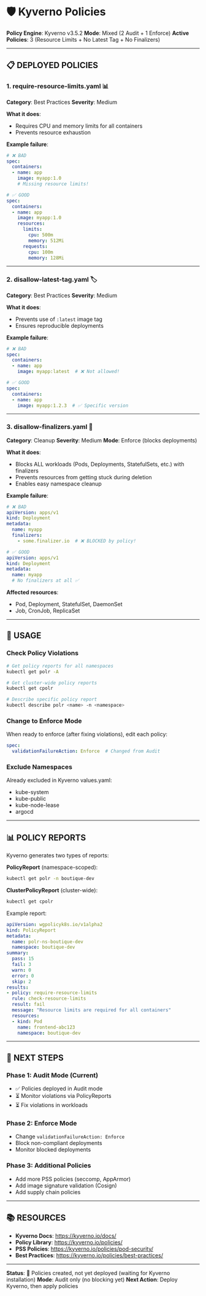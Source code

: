 # 🛡️ Kyverno Policies

**Policy Engine**: Kyverno v3.5.2
**Mode**: Mixed (2 Audit + 1 Enforce)
**Active Policies**: 3 (Resource Limits + No Latest Tag + No Finalizers)

---

## 📋 DEPLOYED POLICIES

### **1. require-resource-limits.yaml** 📊
**Category**: Best Practices
**Severity**: Medium

**What it does**:
- Requires CPU and memory limits for all containers
- Prevents resource exhaustion

**Example failure**:
```yaml
# ❌ BAD
spec:
  containers:
  - name: app
    image: myapp:1.0
    # Missing resource limits!

# ✅ GOOD
spec:
  containers:
  - name: app
    image: myapp:1.0
    resources:
      limits:
        cpu: 500m
        memory: 512Mi
      requests:
        cpu: 100m
        memory: 128Mi
```

---

### **2. disallow-latest-tag.yaml** 🏷️
**Category**: Best Practices
**Severity**: Medium

**What it does**:
- Prevents use of `:latest` image tag
- Ensures reproducible deployments

**Example failure**:
```yaml
# ❌ BAD
spec:
  containers:
  - name: app
    image: myapp:latest  # ❌ Not allowed!

# ✅ GOOD
spec:
  containers:
  - name: app
    image: myapp:1.2.3  # ✅ Specific version
```

---

### **3. disallow-finalizers.yaml** 🚫
**Category**: Cleanup
**Severity**: Medium
**Mode**: Enforce (blocks deployments)

**What it does**:
- Blocks ALL workloads (Pods, Deployments, StatefulSets, etc.) with finalizers
- Prevents resources from getting stuck during deletion
- Enables easy namespace cleanup

**Example failure**:
```yaml
# ❌ BAD
apiVersion: apps/v1
kind: Deployment
metadata:
  name: myapp
  finalizers:
    - some.finalizer.io  # ❌ BLOCKED by policy!

# ✅ GOOD
apiVersion: apps/v1
kind: Deployment
metadata:
  name: myapp
  # No finalizers at all ✅
```

**Affected resources**:
- Pod, Deployment, StatefulSet, DaemonSet
- Job, CronJob, ReplicaSet

---

## 🎯 USAGE

### **Check Policy Violations**
```bash
# Get policy reports for all namespaces
kubectl get polr -A

# Get cluster-wide policy reports
kubectl get cpolr

# Describe specific policy report
kubectl describe polr <name> -n <namespace>
```

### **Change to Enforce Mode**
When ready to enforce (after fixing violations), edit each policy:
```yaml
spec:
  validationFailureAction: Enforce  # Changed from Audit
```

### **Exclude Namespaces**
Already excluded in Kyverno values.yaml:
- kube-system
- kube-public
- kube-node-lease
- argocd

---

## 📊 POLICY REPORTS

Kyverno generates two types of reports:

**PolicyReport** (namespace-scoped):
```bash
kubectl get polr -n boutique-dev
```

**ClusterPolicyReport** (cluster-wide):
```bash
kubectl get cpolr
```

Example report:
```yaml
apiVersion: wgpolicyk8s.io/v1alpha2
kind: PolicyReport
metadata:
  name: polr-ns-boutique-dev
  namespace: boutique-dev
summary:
  pass: 15
  fail: 3
  warn: 0
  error: 0
  skip: 2
results:
- policy: require-resource-limits
  rule: check-resource-limits
  result: fail
  message: "Resource limits are required for all containers"
  resources:
  - kind: Pod
    name: frontend-abc123
    namespace: boutique-dev
```

---

## 🚀 NEXT STEPS

### **Phase 1: Audit Mode** (Current)
- ✅ Policies deployed in Audit mode
- ⏳ Monitor violations via PolicyReports
- ⏳ Fix violations in workloads

### **Phase 2: Enforce Mode**
- Change `validationFailureAction: Enforce`
- Block non-compliant deployments
- Monitor blocked deployments

### **Phase 3: Additional Policies**
- Add more PSS policies (seccomp, AppArmor)
- Add image signature validation (Cosign)
- Add supply chain policies

---

## 📚 RESOURCES

- **Kyverno Docs**: https://kyverno.io/docs/
- **Policy Library**: https://kyverno.io/policies/
- **PSS Policies**: https://kyverno.io/policies/pod-security/
- **Best Practices**: https://kyverno.io/policies/best-practices/

---

**Status**: 📝 Policies created, not yet deployed (waiting for Kyverno installation)
**Mode**: Audit only (no blocking yet)
**Next Action**: Deploy Kyverno, then apply policies
